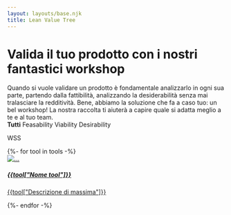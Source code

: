 ```yaml
---
layout: layouts/base.njk
title: Lean Value Tree
---
```


<h1 class="hero">
  Valida il tuo prodotto con i nostri fantastici workshop
</h1>

<div class="row my-5">
  <div class="col-md-7">
  </div>
  <div class="col-md-5">
    Quando si vuole validare un prodotto è fondamentale analizzarlo in ogni sua parte, partendo dalla fattibilità, analizzando la desiderabilità senza mai tralasciare la redditività. Bene, abbiamo la soluzione che fa a caso tuo: un bel workshop! La nostra raccolta ti aiuterà a capire quale si adatta meglio a te e al tuo team.
  </div>
</div>

<div class="py-3 filter-container">
  <b>Tutti</b>
  <span class="ml-3">Feasability</span>
  <span class="ml-3">Viability</span>
  <span class="ml-3">Desirability</span>

  <span class="float-right">WSS</span>
</div>

<div class="pt-5">
<div class="row">
{%- for tool in tools -%}
<a class="col-md-6 text-black py-2" href="/tools{{tool.url}}">
  <div class="card">
    <img src="https://images.unsplash.com/photo-1585309370118-f40f3fce2f1c?ixlib=rb-1.2.1&ixid=eyJhcHBfaWQiOjEyMDd9&auto=format&fit=crop&w=400&q=50" class="card-img-top" alt="...">
    <div class="card-body">
      <h5 class="card-title">{{tool["Nome tool"]}}</h5>
      <p class="card-text">{{tool["Descrizione di massima"]}}</p>
      <!-- <a href="#" class="btn btn-primary">Go somewhere</a> -->
    </div>
  </div>
</a>
{%- endfor -%}
</div>
</div>